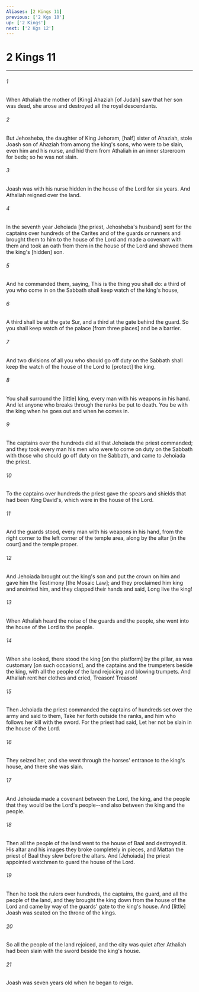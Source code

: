 ```yaml
---
Aliases: [2 Kings 11]
previous: ['2 Kgs 10']
up: ['2 Kings']
next: ['2 Kgs 12']
---
```

# 2 Kings 11

***














###### 1 






When Athaliah the mother of [King] Ahaziah [of Judah] saw that her son was dead, she arose and destroyed all the royal descendants. 













###### 2 






But Jehosheba, the daughter of King Jehoram, [half] sister of Ahaziah, stole Joash son of Ahaziah from among the king's sons, who were to be slain, even him and his nurse, and hid them from Athaliah in an inner storeroom for beds; so he was not slain. 













###### 3 






Joash was with his nurse hidden in the house of the Lord for six years. And Athaliah reigned over the land. 













###### 4 






In the seventh year Jehoiada [the priest, Jehosheba's husband] sent for the captains over hundreds of the Carites and of the guards _or_ runners and brought them to him to the house of the Lord and made a covenant with them and took an oath from them in the house of the Lord and showed them the king's [hidden] son. 













###### 5 






And he commanded them, saying, This is the thing you shall do: a third of you who come in on the Sabbath shall keep watch of the king's house, 













###### 6 






A third shall be at the gate Sur, and a third at the gate behind the guard. So you shall keep watch of the palace [from three places] and be a barrier. 













###### 7 






And two divisions of all you who should go off duty on the Sabbath shall keep the watch of the house of the Lord to [protect] the king. 













###### 8 






You shall surround the [little] king, every man with his weapons in his hand. And let anyone who breaks through the ranks be put to death. You be with the king when he goes out and when he comes in. 













###### 9 






The captains over the hundreds did all that Jehoiada the priest commanded; and they took every man his men who were to come on duty on the Sabbath with those who should go off duty on the Sabbath, and came to Jehoiada the priest. 













###### 10 






To the captains over hundreds the priest gave the spears and shields that had been King David's, which were in the house of the Lord. 













###### 11 






And the guards stood, every man with his weapons in his hand, from the right corner to the left corner of the temple area, along by the altar [in the court] and the temple proper. 













###### 12 






And Jehoiada brought out the king's son and put the crown on him and gave him the Testimony [the Mosaic Law]; and they proclaimed him king and anointed him, and they clapped their hands and said, Long live the king! 













###### 13 






When Athaliah heard the noise of the guards and the people, she went into the house of the Lord to the people. 













###### 14 






When she looked, there stood the king [on the platform] by the pillar, as was customary [on such occasions], and the captains and the trumpeters beside the king, with all the people of the land rejoicing and blowing trumpets. And Athaliah rent her clothes and cried, Treason! Treason! 













###### 15 






Then Jehoiada the priest commanded the captains of hundreds set over the army and said to them, Take her forth outside the ranks, and him who follows her kill with the sword. For the priest had said, Let her not be slain in the house of the Lord. 













###### 16 






They seized her, and she went through the horses' entrance to the king's house, and there she was slain. 













###### 17 






And Jehoiada made a covenant between the Lord, the king, and the people that they would be the Lord's people--and also between the king and the people. 













###### 18 






Then all the people of the land went to the house of Baal and destroyed it. His altar and his images they broke completely in pieces, and Mattan the priest of Baal they slew before the altars. And [Jehoiada] the priest appointed watchmen to guard the house of the Lord. 













###### 19 






Then he took the rulers over hundreds, the captains, the guard, and all the people of the land, and they brought the king down from the house of the Lord and came by way of the guards' gate to the king's house. And [little] Joash was seated on the throne of the kings. 













###### 20 






So all the people of the land rejoiced, and the city was quiet after Athaliah had been slain with the sword beside the king's house. 













###### 21 






Joash was seven years old when he began to reign.
